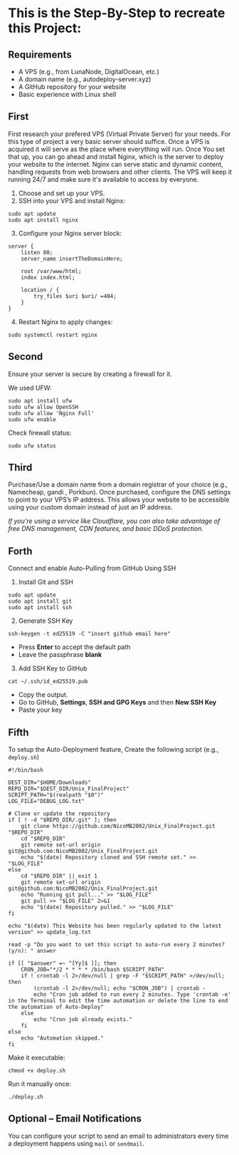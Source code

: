 # This is the Step-By-Step to recreate this Project:

## Requirements
- A VPS (e.g., from LunaNode, DigitalOcean, etc.)
- A domain name (e.g., autodeploy-server.xyz)
- A GitHub repository for your website
- Basic experience with Linux shell


## First
First research your prefered VPS (Virtual Private Server) for your needs. For this type of project a very basic server should suffice.
Once a VPS is acquired it will serve as the place where everything will run.
Once You set that up, you can go ahead and install Nginx, which is the server to deploy your website to the internet. Nginx can serve
static and dynamic content, handling requests from web browsers and other clients. The VPS will keep it running 24/7 and make sure
it's available to access by everyone.

1. Choose and set up your VPS.
2. SSH into your VPS and install Nginx:

```
sudo apt update
sudo apt install nginx
```

3. Configure your Nginx server block:

```
server {
    listen 80;
    server_name insertTheDomainHere;

    root /var/www/html;
    index index.html;

    location / {
        try_files $uri $uri/ =404;
    }
}
```

4. Restart Nginx to apply changes:

```
sudo systemctl restart nginx
```

## Second

Ensure your server is secure by creating a firewall for it.

We used UFW:
```
sudo apt install ufw
sudo ufw allow OpenSSH
sudo ufw allow 'Nginx Full'
sudo ufw enable
```

Check firewall status:

```
sudo ufw status
```

## Third
Purchase/Use a domain name from a domain registrar of your choice (e.g., Namecheap, gandi , Porkbun). Once purchased, configure the DNS settings to point to your VPS’s IP address. This allows your website to be accessible using your custom domain instead of just an IP address.

*If you're using a service like Cloudflare, you can also take advantage of free DNS management, CDN features, and basic DDoS protection.*

## Forth
Connect and enable Auto-Pulling from GitHub Using SSH

1. Install Git and SSH

```
sudo apt update
sudo apt install git
sudo apt install ssh
```

2. Generate SSH Key

```
ssh-keygen -t ed25519 -C "insert github email here"
```

- Press **Enter** to accept the default path
- Leave the passphrase **blank**

3. Add SSH Key to GitHub

```
cat ~/.ssh/id_ed25519.pub
```

- Copy the output.
- Go to GitHub, **Settings**, **SSH and GPG Keys** and then **New SSH Key**
- Paste your key

## Fifth
To setup the Auto-Deployment feature, Create the following script (e.g., `deploy.sh`)

```
#!/bin/bash

DEST_DIR="$HOME/Downloads"
REPO_DIR="$DEST_DIR/Unix_FinalProject"
SCRIPT_PATH="$(realpath "$0")"
LOG_FILE="DEBUG_LOG.txt"

# Clone or update the repository
if [ ! -d "$REPO_DIR/.git" ]; then
    git clone https://github.com/NicoMB2002/Unix_FinalProject.git "$REPO_DIR"
    cd "$REPO_DIR"
    git remote set-url origin git@github.com:NicoMB2002/Unix_FinalProject.git
    echo "$(date) Repository cloned and SSH remote set." >> "$LOG_FILE"
else
    cd "$REPO_DIR" || exit 1
    git remote set-url origin git@github.com:NicoMB2002/Unix_FinalProject.git
    echo "Running git pull..." >> "$LOG_FILE"
    git pull >> "$LOG_FILE" 2>&1
    echo "$(date) Repository pulled." >> "$LOG_FILE"
fi

echo "$(date) This Website has been regularly updated to the latest version" >> update_log.txt

read -p "Do you want to set this script to auto-run every 2 minutes? (y/n): " answer

if [[ "$answer" =~ ^[Yy]$ ]]; then
    CRON_JOB="*/2 * * * * /bin/bash $SCRIPT_PATH"
    if ! crontab -l 2>/dev/null | grep -F "$SCRIPT_PATH" >/dev/null; then
        (crontab -l 2>/dev/null; echo "$CRON_JOB") | crontab -
        echo "Cron job added to run every 2 minutes. Type 'crontab -e' in the Terminal to edit the time automation or delete the line to end the automation of Auto-Deploy"
    else
        echo "Cron job already exists."
    fi
else
    echo "Automation skipped."
fi
```

Make it executable:

```
chmod +x deploy.sh
```

Run it manually once:

```
./deploy.sh
```


## Optional – Email Notifications 

You can configure your script to send an email to administrators every time a deployment happens using `mail` or `sendmail`.
